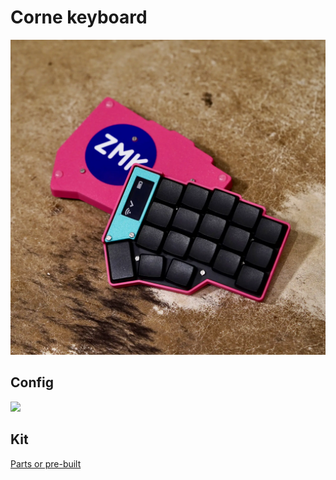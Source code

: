 # Corne keyboard
![](corne.webp)

## Config
![](layout.svg)

## Kit
[Parts or pre-built](https://typeractive.xyz/pages/build)
